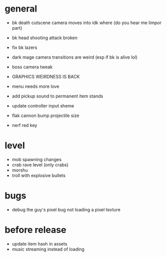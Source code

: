 # general

* bk death cutscene camera moves into idk where (do you hear me limpor part)
* bk head shooting attack broken
* fix bk lazers

* dark mage camera transitions are weird (esp if bk is alive lol)
* boss camera tweak
* GRAPHICS WEIRDNESS IS BACK
* menu needs more love
* add pickup sound to permanent item stands
* update controller input sheme
* flak cannon bump projectile size
* nerf red key

# level
* mob spawning changes
* crab rave level (only crabs)
* morshu
* troll with explosive bullets

# bugs
* debug the guy's pixel bug not loading a pixel texture

# before release
* update item hash in assets
* music streaming instead of loading